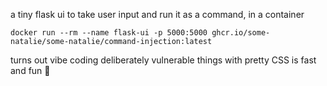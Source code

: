 a tiny flask ui to take user input and run it as a command, in a container

```
docker run --rm --name flask-ui -p 5000:5000 ghcr.io/some-natalie/some-natalie/command-injection:latest
```

turns out vibe coding deliberately vulnerable things with pretty CSS is fast and fun 🫠
